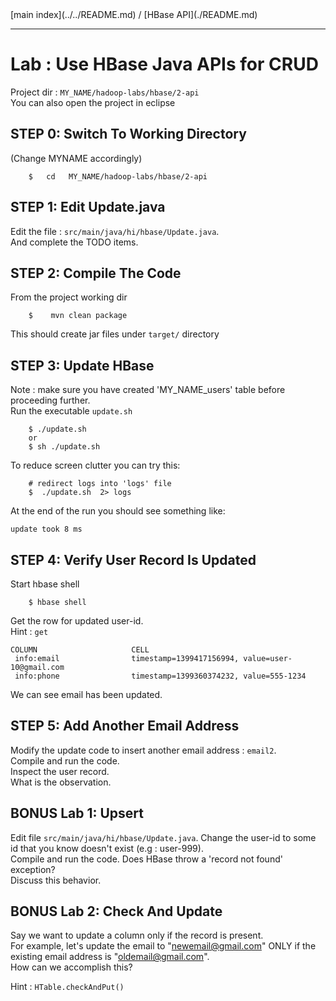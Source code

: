 <link rel='stylesheet' href='../../assets/css/main.css'/>
[main index](../../README.md) / [HBase API](./README.md)

----

# Lab : Use HBase Java APIs for CRUD

Project dir : `MY_NAME/hadoop-labs/hbase/2-api`  
You can also open the project in eclipse


## STEP 0: Switch To Working Directory
(Change MYNAME accordingly)
```
    $   cd   MY_NAME/hadoop-labs/hbase/2-api 
```


## STEP 1: Edit Update.java
Edit the file : `src/main/java/hi/hbase/Update.java`.  
And complete the TODO items.

## STEP 2: Compile The Code
From the project working dir
```
    $    mvn clean package
```
This should create jar files under `target/` directory


## STEP 3: Update HBase
Note : make sure you have created 'MY_NAME_users' table before proceeding further.  
Run the executable `update.sh`
```
    $ ./update.sh
    or
    $ sh ./update.sh
```

To reduce screen clutter you can try this:
```
    # redirect logs into 'logs' file
    $  ./update.sh  2> logs
```


At the end of the run you should see something like:

    update took 8 ms


## STEP 4: Verify User Record Is Updated
Start hbase shell
```
    $ hbase shell
```

Get the row for updated user-id.  
Hint : `get`

    COLUMN                     CELL
     info:email                timestamp=1399417156994, value=user-10@gmail.com
     info:phone                timestamp=1399360374232, value=555-1234

We can see email has been updated.


## STEP 5: Add Another Email Address
Modify the update code to insert another email address : `email2`.   
Compile and run the code.  
Inspect the user record.  
What is the observation.  


## BONUS Lab 1:  Upsert
Edit file `src/main/java/hi/hbase/Update.java`.
Change the user-id to some id that you know doesn't exist  (e.g : user-999).  
Compile and run the code.
Does HBase throw a 'record not found' exception?   
Discuss this behavior.  


## BONUS Lab 2: Check And Update
Say we want to update a column only if the record is present.  
For example, let's update the email to "newemail@gmail.com"  ONLY if the existing email address is "oldemail@gmail.com".  
How can we accomplish this?

Hint : `HTable.checkAndPut()`

